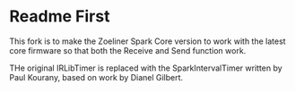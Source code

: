 Readme First
============

This fork is to make the Zoeliner Spark Core version to work with the latest core firmware so that both the Receive and Send function work.

THe original IRLibTimer is replaced with the SparkIntervalTimer written by Paul Kourany, based on work by Dianel Gilbert.


